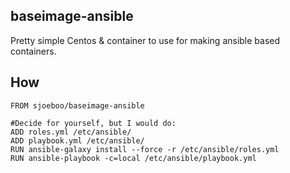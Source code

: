 baseimage-ansible
-----------------

Pretty simple Centos & container to use for making ansible based containers.

How
---

```
FROM sjoeboo/baseimage-ansible 

#Decide for yourself, but I would do:
ADD roles.yml /etc/ansible/
ADD playbook.yml /etc/ansible/
RUN ansible-galaxy install --force -r /etc/ansible/roles.yml
RUN ansible-playbook -c=local /etc/ansible/playbook.yml
```
